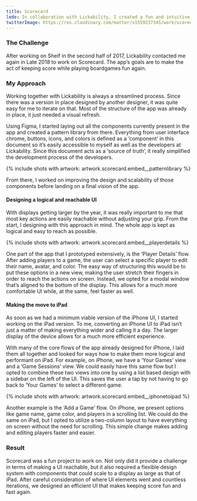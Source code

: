 ```yaml
---
title: Scorecard
lede: In collaboration with Lickability, I created a fun and intuitive way to keep score while playing games with friends & family.
twitterImage: https://res.cloudinary.com/matter/v1559237345/work/scorecard/twitterCard.png
---
```

### The Challenge
After working on Shelf in the second half of 2017, Lickability contacted me again in Late 2018 to work on Scorecard. The app’s goals are to make the act of keeping score while playing boardgames fun again.

### My Approach
Working together with Lickability is always a streamlined process. Since there was a version in place designed by another designer, it was quite easy for me to iterate on that. Most of the structure of the app was already in place, it just needed a visual refresh.

Using Figma, I started laying out all the components currently present in the app and created a pattern library from there. Everything from user interface chrome, buttons, icons, and colors is defined as a ‘component’ in this document so it’s easily accessible to myself as well as the developers at Lickability. Since this document acts as a ‘source of truth’, it really simplified the development process of the developers.

{% include shots with artwork: artwork.scorecard.embed__patternlibrary %}

From there, I worked on improving the design and scalability of those components before landing on a final vision of the app.

#### Designing a logical and reachable UI
With displays getting larger by the year, it was really important to me that most key actions are easily reachable without adjusting your grip. From the start, I designing with this approach in mind. The whole app is kept as logical and easy to reach as possible.

{% include shots with artwork: artwork.scorecard.embed__playerdetails %}

One part of the app that I prototyped extensively, is the ‘Player Details’ flow. After adding players to a game, the user can select a specific player to edit their name, avatar, and color. The easy way of structuring this would be to put these options in a new view, making the user stretch their fingers in order to reach the actions on screen. Instead, we opted for a modal window that’s aligned to the bottom of the display. This allows for a much more comfortable UI while, at the same, feel faster as well.

#### Making the move to iPad
As soon as we had a minimum viable version of the iPhone UI, I started working on the iPad version. To me, converting an iPhone UI to iPad isn’t just a matter of making everything wider and calling it a day. The larger display of the device allows for a much more efficient experience.

With many of the core flows of the app already designed for iPhone, I laid them all together and looked for ways how to make them more logical and performant on iPad. For example, on iPhone, we have a ‘Your Games’ view and a ‘Game Sessions’ view. We could easily have this same flow but I opted to combine these two views into one by using a list based design with a sidebar on the left of the UI. This saves the user a tap by not having to go back to ‘Your Games’ to select a different game.

{% include shots with artwork: artwork.scorecard.embed__iphonetoipad %}

Another example is the ‘Add a Game’ flow. On iPhone, we present options like game name, game color, and players in a scrolling list. We could do the same on iPad, but I opted to utilize a two-column layout to have everything on screen without the need for scrolling. This simple change makes adding and editing players faster and easier.

### Result
Scorecard was a fun project to work on. Not only did it provide a challenge in terms of making a UI reachable, but it also required a flexible design system with components that could scale to a display as large as that of iPad. After careful consideration of where UI elements went and countless iterations, we designed an efficient UI that makes keeping score fun and fast again.
